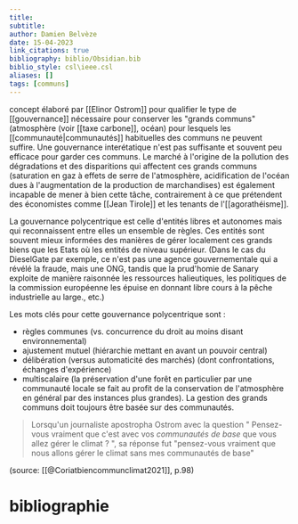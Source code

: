 ```yaml
---
title: 
subtitle:
author: Damien Belvèze
date: 15-04-2023
link_citations: true
bibliography: biblio/Obsidian.bib
biblio_style: csl\ieee.csl
aliases: []
tags: [communs]
---
```



concept élaboré par [[Elinor Ostrom]] pour qualifier le type de [[gouvernance]] nécessaire pour conserver les "grands communs" (atmosphère (voir [[taxe carbone]], océan) pour lesquels les [[communauté|communautés]] habituelles des communs ne peuvent suffire. 
Une gouvernance interétatique n'est pas suffisante et souvent peu efficace pour garder ces communs. Le marché à l'origine de la pollution des dégradations et des disparitions qui affectent ces grands communs (saturation en gaz à effets de serre de l'atmosphère, acidification de l'océan dues à l'augmentation de la production de marchandises) est également incapable de mener à bien cette tâche, contrairement à ce que prétendent des économistes comme [[Jean Tirole]] et les tenants de l'[[agorathéisme]].

La gouvernance polycentrique est celle d'entités libres et autonomes mais qui reconnaissent entre elles un ensemble de règles. 
Ces entités sont souvent mieux informées des manières de gérer localement ces grands biens que les Etats où les entités de niveau supérieur.  (Dans le cas du DieselGate par exemple, ce n'est pas une agence gouvernementale qui a révélé la fraude, mais une ONG, tandis que la prud'homie de Sanary exploite de manière raisonnée les ressources halieutiques, les politiques de la commission européenne les épuise en donnant libre cours à la pêche industrielle au large., etc.) 

Les mots clés pour cette gouvernance polycentrique sont : 

- règles communes (vs. concurrence du droit au moins disant environnemental)
- ajustement mutuel (hiérarchie mettant en avant un pouvoir central)
- délibération (versus automaticité des marchés) (dont confrontations, échanges d'expérience)
- multiscalaire (la préservation d'une forêt en particulier par une communauté locale se fait au profit de la conservation de l'atmosphère en général par des instances plus grandes). La gestion des grands communs doit toujours être basée sur des communautés. 

>Lorsqu'un journaliste apostropha Ostrom avec la question " Pensez-vous vraiment que c'est avec vos *communautés de base* que vous allez gérer le climat ? ", sa réponse fut "pensez-vous vraiment que nous allons gérer le climat sans mes communautés de base"

(source: [[@Coriatbiencommunclimat2021]], p.98)




# bibliographie

